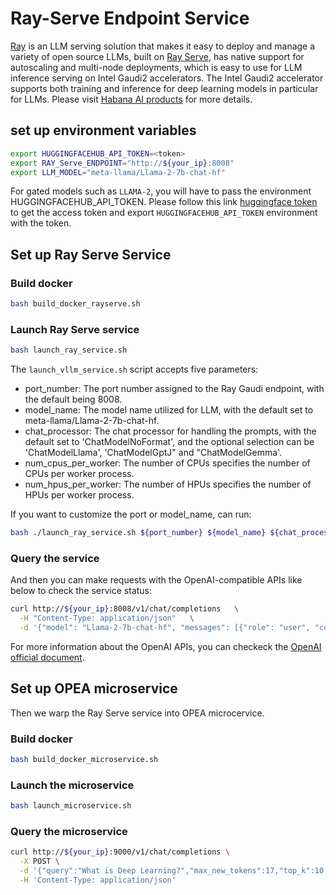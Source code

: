 # Ray-Serve Endpoint Service

[Ray](https://docs.ray.io/en/latest/serve/index.html) is an LLM serving solution that makes it easy to deploy and manage a variety of open source LLMs, built on [Ray Serve](https://docs.ray.io/en/latest/serve/index.html), has native support for autoscaling and multi-node deployments, which is easy to use for LLM inference serving on Intel Gaudi2 accelerators. The Intel Gaudi2 accelerator supports both training and inference for deep learning models in particular for LLMs. Please visit [Habana AI products](<(https://habana.ai/products)>) for more details.

## set up environment variables
```bash
export HUGGINGFACEHUB_API_TOKEN=<token>
export RAY_Serve_ENDPOINT="http://${your_ip}:8008"
export LLM_MODEL="meta-llama/Llama-2-7b-chat-hf"
```
For gated models such as `LLAMA-2`, you will have to pass the environment HUGGINGFACEHUB_API_TOKEN. Please follow this link [huggingface token](https://huggingface.co/docs/hub/security-tokens) to get the access token and export `HUGGINGFACEHUB_API_TOKEN` environment with the token.

## Set up Ray Serve Service

### Build docker
```bash
bash build_docker_rayserve.sh
```

### Launch Ray Serve service

```bash
bash launch_ray_service.sh
```

The `launch_vllm_service.sh` script accepts five parameters:
- port_number: The port number assigned to the Ray Gaudi endpoint, with the default being 8008.
- model_name: The model name utilized for LLM, with the default set to meta-llama/Llama-2-7b-chat-hf.
- chat_processor: The chat processor for handling the prompts, with the default set to 'ChatModelNoFormat', and the optional selection can be 'ChatModelLlama', 'ChatModelGptJ" and "ChatModelGemma'.
- num_cpus_per_worker: The number of CPUs specifies the number of CPUs per worker process.
- num_hpus_per_worker: The number of HPUs specifies the number of HPUs per worker process.

If you want to customize the port or model_name, can run:

```bash
bash ./launch_ray_service.sh ${port_number} ${model_name} ${chat_processor} ${num_cpus_per_worker} ${num_hpus_per_worker}
```

### Query the service

And then you can make requests with the OpenAI-compatible APIs like below to check the service status:

```bash
curl http://${your_ip}:8008/v1/chat/completions   \
  -H "Content-Type: application/json"   \
  -d '{"model": "Llama-2-7b-chat-hf", "messages": [{"role": "user", "content": "What is Deep Learning?"}], "max_tokens": 32 }'
```

For more information about the OpenAI APIs, you can checkeck the [OpenAI official document](https://platform.openai.com/docs/api-reference/).

## Set up OPEA microservice

Then we warp the Ray Serve service into OPEA microcervice.

### Build docker

```bash
bash build_docker_microservice.sh 
```

### Launch the microservice

```bash
bash launch_microservice.sh  
```

### Query the microservice
```bash
curl http://${your_ip}:9000/v1/chat/completions \
  -X POST \
  -d '{"query":"What is Deep Learning?","max_new_tokens":17,"top_k":10,"top_p":0.95,"typical_p":0.95,"temperature":0.01,"repetition_penalty":1.03,"streaming":false}' \
  -H 'Content-Type: application/json'
```
